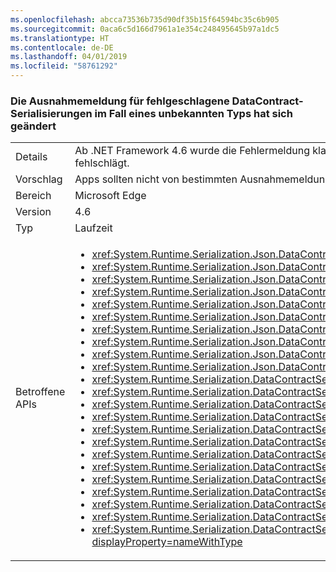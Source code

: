```yaml
---
ms.openlocfilehash: abcca73536b735d90df35b15f64594bc35c6b905
ms.sourcegitcommit: 0aca6c5d166d7961a1e354c248495645b97a1dc5
ms.translationtype: HT
ms.contentlocale: de-DE
ms.lasthandoff: 04/01/2019
ms.locfileid: "58761292"
---
```

### <a name="exception-message-has-changed-for-failed-datacontract-serialization-in-case-of-an-unknown-type"></a>Die Ausnahmemeldung für fehlgeschlagene DataContract-Serialisierungen im Fall eines unbekannten Typs hat sich geändert

|   |   |
|---|---|
|Details|Ab .NET Framework 4.6 wurde die Fehlermeldung klarer formuliert, die ausgelöst wurde, wenn die Serialisierung oder Deserialisierung von <xref:System.Runtime.Serialization.DataContractSerializer?displayProperty=name> oder <xref:System.Runtime.Serialization.Json.DataContractJsonSerializer?displayProperty=name> wegen fehlender „bekannter Typen“ fehlschlägt.|
|Vorschlag|Apps sollten nicht von bestimmten Ausnahmemeldungen abhängig sein. Wenn eine App von dieser Meldung abhängt, aktualisieren Sie diese, damit die neue Meldung erwartet wird. Im besten Fall ändern Sie die App so, dass sie nur vom Ausnahmetyp abhängt.|
|Bereich|Microsoft Edge|
|Version|4.6|
|Typ|Laufzeit|
|Betroffene APIs|<ul><li><xref:System.Runtime.Serialization.Json.DataContractJsonSerializer.%23ctor(System.Type)?displayProperty=nameWithType></li><li><xref:System.Runtime.Serialization.Json.DataContractJsonSerializer.%23ctor(System.Type,System.Collections.Generic.IEnumerable{System.Type})?displayProperty=nameWithType></li><li><xref:System.Runtime.Serialization.Json.DataContractJsonSerializer.%23ctor(System.Type,System.Runtime.Serialization.Json.DataContractJsonSerializerSettings)?displayProperty=nameWithType></li><li><xref:System.Runtime.Serialization.Json.DataContractJsonSerializer.%23ctor(System.Type,System.String)?displayProperty=nameWithType></li><li><xref:System.Runtime.Serialization.Json.DataContractJsonSerializer.%23ctor(System.Type,System.String,System.Collections.Generic.IEnumerable{System.Type})?displayProperty=nameWithType></li><li><xref:System.Runtime.Serialization.Json.DataContractJsonSerializer.%23ctor(System.Type,System.Xml.XmlDictionaryString)?displayProperty=nameWithType></li><li><xref:System.Runtime.Serialization.Json.DataContractJsonSerializer.%23ctor(System.Type,System.Xml.XmlDictionaryString,System.Collections.Generic.IEnumerable{System.Type})?displayProperty=nameWithType></li><li><xref:System.Runtime.Serialization.Json.DataContractJsonSerializer.%23ctor(System.Type,System.Collections.Generic.IEnumerable{System.Type},System.Int32,System.Boolean,System.Runtime.Serialization.IDataContractSurrogate,System.Boolean)?displayProperty=nameWithType></li><li><xref:System.Runtime.Serialization.Json.DataContractJsonSerializer.%23ctor(System.Type,System.String,System.Collections.Generic.IEnumerable{System.Type},System.Int32,System.Boolean,System.Runtime.Serialization.IDataContractSurrogate,System.Boolean)?displayProperty=nameWithType></li><li><xref:System.Runtime.Serialization.Json.DataContractJsonSerializer.%23ctor(System.Type,System.Xml.XmlDictionaryString,System.Collections.Generic.IEnumerable{System.Type},System.Int32,System.Boolean,System.Runtime.Serialization.IDataContractSurrogate,System.Boolean)?displayProperty=nameWithType></li><li><xref:System.Runtime.Serialization.DataContractSerializer.%23ctor(System.Type)?displayProperty=nameWithType></li><li><xref:System.Runtime.Serialization.DataContractSerializer.%23ctor(System.Type,System.Runtime.Serialization.DataContractSerializerSettings)?displayProperty=nameWithType></li><li><xref:System.Runtime.Serialization.DataContractSerializer.%23ctor(System.Type,System.Collections.Generic.IEnumerable{System.Type})?displayProperty=nameWithType></li><li><xref:System.Runtime.Serialization.DataContractSerializer.%23ctor(System.Type,System.String,System.String)?displayProperty=nameWithType></li><li><xref:System.Runtime.Serialization.DataContractSerializer.%23ctor(System.Type,System.String,System.String,System.Collections.Generic.IEnumerable{System.Type})?displayProperty=nameWithType></li><li><xref:System.Runtime.Serialization.DataContractSerializer.%23ctor(System.Type,System.Xml.XmlDictionaryString,System.Xml.XmlDictionaryString)?displayProperty=nameWithType></li><li><xref:System.Runtime.Serialization.DataContractSerializer.%23ctor(System.Type,System.Xml.XmlDictionaryString,System.Xml.XmlDictionaryString,System.Collections.Generic.IEnumerable{System.Type})?displayProperty=nameWithType></li><li><xref:System.Runtime.Serialization.DataContractSerializer.%23ctor(System.Type,System.Collections.Generic.IEnumerable{System.Type},System.Int32,System.Boolean,System.Boolean,System.Runtime.Serialization.IDataContractSurrogate)?displayProperty=nameWithType></li><li><xref:System.Runtime.Serialization.DataContractSerializer.%23ctor(System.Type,System.Collections.Generic.IEnumerable{System.Type},System.Int32,System.Boolean,System.Boolean,System.Runtime.Serialization.IDataContractSurrogate,System.Runtime.Serialization.DataContractResolver)?displayProperty=nameWithType></li><li><xref:System.Runtime.Serialization.DataContractSerializer.%23ctor(System.Type,System.String,System.String,System.Collections.Generic.IEnumerable{System.Type},System.Int32,System.Boolean,System.Boolean,System.Runtime.Serialization.IDataContractSurrogate)?displayProperty=nameWithType></li><li><xref:System.Runtime.Serialization.DataContractSerializer.%23ctor(System.Type,System.String,System.String,System.Collections.Generic.IEnumerable{System.Type},System.Int32,System.Boolean,System.Boolean,System.Runtime.Serialization.IDataContractSurrogate,System.Runtime.Serialization.DataContractResolver)?displayProperty=nameWithType></li><li><xref:System.Runtime.Serialization.DataContractSerializer.%23ctor(System.Type,System.Xml.XmlDictionaryString,System.Xml.XmlDictionaryString,System.Collections.Generic.IEnumerable{System.Type},System.Int32,System.Boolean,System.Boolean,System.Runtime.Serialization.IDataContractSurrogate)?displayProperty=nameWithType></li><li><xref:System.Runtime.Serialization.DataContractSerializer.%23ctor(System.Type,System.Xml.XmlDictionaryString,System.Xml.XmlDictionaryString,System.Collections.Generic.IEnumerable{System.Type},System.Int32,System.Boolean,System.Boolean,System.Runtime.Serialization.IDataContractSurrogate,System.Runtime.Serialization.DataContractResolver)?displayProperty=nameWithType></li></ul>|

